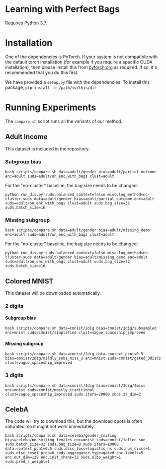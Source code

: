 # Learning with Perfect Bags

Requires Python 3.7.

# Installation

One of the dependencies is PyTorch. If your system is not compatible with the default torch installation
(for example if you require a specific CUDA installation),
then please install this from [pytorch.org](https://pytorch.org/) as required.
If so, it's recommended that you do this first.

We have provided a `setup.py` file with the dependencies.
To install this package, `pip install -e /path/to/this/dir`

# Running Experiments

The `compare.sh` script runs all the variants of our method.

## Adult Income

This dataset is included in the repository.

### Subgroup bias

```
bash scripts/compare.sh data=adult/gender bias=adult/partial_outcome enc=adult suds=adult/on_enc_with_bags clust=adult
```

For the "no-cluster" baseline, the bag size needs to be changed:

```
python run_dis.py suds.balanced_context=false misc.log_method=no-cluster-suds data=adult/gender bias=adult/partial_outcome enc=adult suds=adult/on_enc_with_bags clust=adult suds.bag_size=32 suds.batch_size=16
```

### Missing subgroup

```
bash scripts/compare.sh data=adult/gender bias=adult/missing_demo enc=adult suds=adult/on_enc_with_bags clust=adult
```

For the "no-cluster" baseline, the bag size needs to be changed:

```
python run_dis.py suds.balanced_context=false misc.log_method=no-cluster-suds data=adult/gender bias=adult/missing_demo enc=adult suds=adult/on_enc_with_bags clust=adult suds.bag_size=32 suds.batch_size=16
```

## Colored MNIST

This dataset will be downloaded automatically.

### 2 digits

#### Subgroup bias

```
bash scripts/compare.sh data=cmnist/2dig bias=cmnist/2dig/subsampled enc=mnist suds=cmnist/simplified clust=vague_spaceship_improved
```

#### Missing subgroup

```
bash scripts/compare.sh data=cmnist/2dig data.context_pcnt=0.5 bias=cmnist/2dig/mildly_subs_miss_s enc=mnist suds=cmnist/gated_3discs clust=vague_spaceship_improved
```

### 3 digits

```
bash scripts/compare.sh data=cmnist/3dig bias=cmnist/3dig/4miss enc=mnist suds=cmnist/mostly_traditional clust=vague_spaceship_improved suds.iters=20000 suds.zs_dim=2
```

## CelebA

The code will try to download this, but the download quota is often saturated,
so it might not work immediately.

```
bash scripts/compare.sh data=celeba/gender_smiling bias=celeba/no_smiling_females enc=mnist suds=cmnist/fallen_sun suds.batch_size=32 suds.bag_size=8 suds.iters=10000 data.context_pcnt=0.5 suds.disc_loss=logistic_ns suds.num_discs=1 suds.disc_reset_prob=0 suds.aggregator_type=gated enc.levels=5 enc.out_dim=128 enc.init_chans=32 suds.elbo_weight=1 suds.pred_s_weight=1
```

